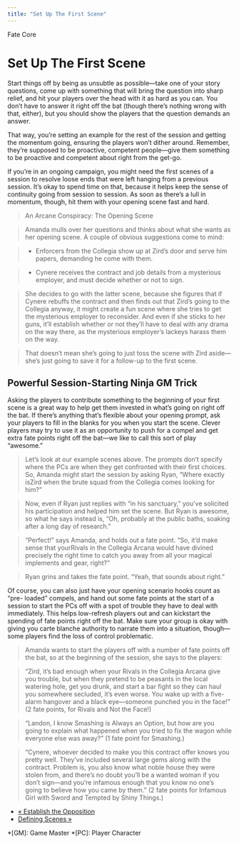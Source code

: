 ```yaml
---
title: "Set Up The First Scene"
---
```

    
Fate Core

#  Set Up The First Scene

Start things off by being as unsubtle as possible—take one of your story
questions, come up with something that will bring the question into sharp
relief, and hit your players over the head with it as hard as you can. You
don’t have to answer it right off the bat (though there’s nothing wrong with
that, either), but you should show the players that the question demands an
answer.

That way, you’re setting an example for the rest of the session and getting
the momentum going, ensuring the players won’t dither around. Remember,
they’re supposed to be proactive, competent people—give them something to be
proactive and competent about right from the get-go.

If you’re in an ongoing campaign, you might need the first scenes of a session
to resolve loose ends that were left hanging from a previous session. It’s
okay to spend time on that, because it helps keep the sense of continuity
going from session to session. As soon as there’s a lull in momentum, though,
hit them with your opening scene fast and hard.

> An Arcane Conspiracy: The Opening Scene

>

> Amanda mulls over her questions and thinks about what she wants as her
opening scene. A couple of obvious suggestions come to mind:

>

>   * Enforcers from the Collegia show up at Zird’s door and serve him papers,
demanding he come with them.

>   * Cynere receives the contract and job details from a mysterious employer,
and must decide whether or not to sign.

>

>

> She decides to go with the latter scene, because she figures that if Cynere
rebuffs the contract and then finds out that Zird’s going to the Collegia
anyway, it might create a fun scene where she tries to get the mysterious
employer to reconsider. And even if she sticks to her guns, it’ll establish
whether or not they’ll have to deal with any drama on the way there, as the
mysterious employer’s lackeys harass them on the way.

>

> That doesn’t mean she’s going to just toss the scene with Zird aside—she’s
just going to save it for a follow-up to the first scene.

## Powerful Session-Starting Ninja GM Trick

Asking the players to contribute something to the beginning of your first
scene is a great way to help get them invested in what’s going on right off
the bat. If there’s anything that’s flexible about your opening prompt, ask
your players to fill in the blanks for you when you start the scene. Clever
players may try to use it as an opportunity to push for a compel and get extra
fate points right off the bat—we like to call this sort of play “awesome.”

> Let’s look at our example scenes above. The prompts don’t specify where the
PCs are when they get confronted with their first choices. So, Amanda might
start the session by asking Ryan, “Where exactly isZird when the brute squad
from the Collegia comes looking for him?”

>

> Now, even if Ryan just replies with “in his sanctuary,” you’ve solicited his
participation and helped him set the scene. But Ryan is awesome, so what he
says instead is, “Oh, probably at the public baths, soaking after a long day
of research.”

>

> “Perfect!” says Amanda, and holds out a fate point. “So, it’d make sense
that yourRivals in the Collegia Arcana would have divined precisely the right
time to catch you away from all your magical implements and gear, right?”

>

> Ryan grins and takes the fate point. “Yeah, that sounds about right.”

Of course, you can also just have your opening scenario hooks count as “pre-
loaded” compels, and hand out some fate points at the start of a session to
start the PCs off with a spot of trouble they have to deal with immediately.
This helps low-refresh players out and can kickstart the spending of fate
points right off the bat. Make sure your group is okay with giving you carte
blanche authority to narrate them into a situation, though—some players find
the loss of control problematic.

> Amanda wants to start the players off with a number of fate points off the
bat, so at the beginning of the session, she says to the players:

>

> “Zird, it’s bad enough when your <span class="aspect">Rivals in the Collegia
Arcana</span> give you trouble, but when they pretend to be peasants in the
local watering hole, get you drunk, and start a bar fight so they can haul you
somewhere secluded, it’s even worse. You wake up with a five-alarm hangover
and a black eye—someone punched you in the face!” (2 fate points, for Rivals
and <span class="aspect">Not the Face!</span>)

>

> “Landon, I know <span class="aspect">Smashing is Always an Option</span>, but how
are you going to explain what happened when you tried to fix the wagon while
everyone else was away?” (1 fate point for Smashing.)

>

> “Cynere, whoever decided to make you this contract offer knows you pretty
well. They’ve included several large gems along with the contract. Problem is,
you also know what noble house they were stolen from, and there’s no doubt
you’ll be a wanted woman if you don’t sign—and you’re infamous enough that you
know no one’s going to believe how you came by them.” (2 fate points for
<span class="aspect">Infamous Girl with Sword</span> and <span class="aspect">Tempted by Shiny
Things</span>.)

  * [« Establish the Opposition](/fate-core/establish-opposition)
  * [Defining Scenes »](/fate-core/defining-scenes)

  *[GM]: Game Master
  *[PC]: Player Character

